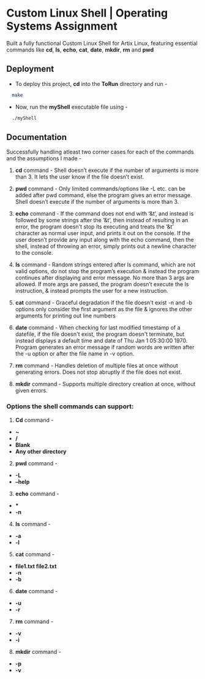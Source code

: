 
# Custom Linux Shell | Operating Systems Assignment

Built a fully functional Custom Linux Shell for Artix Linux, featuring essential commands like **cd**, **ls**, **echo**, **cat**, **date**, **mkdir**, **rm** and **pwd** 
## Deployment

* To deploy this project, **cd** into the **ToRun** directory and run -
```bash
  make
```
* Now, run the **myShell** executable file using -
```bash
  ./myShell
```


## Documentation

Successfully handling atleast two corner cases for each of the commands and the assumptions I made -

1) **cd** command - 
Shell doesn’t execute if the number of arguments is more than 3.
It lets the user know if the file doesn’t exist.

2) **pwd** command - 
Only limited commands/options like -L etc. can be added after pwd command,  else the program gives an error message. Shell doesn’t execute if the number of arguments is more than 3.

3) **echo** command - 
If the command does not end with ‘&t’, and instead is followed by some strings after the ‘&t’, then instead of resulting in an error, the program doesn't stop its executing and treats the ‘&t’ character as normal user input, and prints it out on the console.
If the user doesn’t provide any input along with the echo command, then the shell, instead of throwing an error, simply prints out a newline character to the console.

4) **ls** command - 
Random strings entered after ls command, which are not valid options, do not stop the program’s execution & instead the program continues after displaying and error message.
No more than 3 args are allowed. If more args are passed, the program doesn’t execute the ls instruction, & instead prompts the user for a new instruction.

5) **cat** command - 
Graceful degradation if the file doesn't exist
-n and -b options only consider the first argument as the file & ignores the other arguments for printing out line numbers

6) **date** command - 
When checking for last modified timestamp of a datefile, if the file doesn't exist, the program doesn't terminate, but instead displays a default time and date of Thu Jan  1 05:30:00 1970.
Program generates an error message if random words are written after the -u option or after the file name in -v option.

7) **rm** command -
Handles deletion of multiple files at once without generating errors. Does not stop abruptly if the file does not exist.

8) **mkdir** command -
Supports multiple directory creation at once, without given errors.




### Options the shell commands can support:

1) **Cd** command - 
- **~**
- **/**
- **Blank**
- **Any other directory**

2) **pwd** command - 
- **-L**
- **–help**

3) **echo** command - 
- **\***
- **-n**

4) **ls** command - 
- **-a**
- **-l**

5) **cat** command - 
- **file1.txt file2.txt**
- **-n**
- **-b**

6) **date** command - 
- **-u**
- **-r**

7) **rm** command -
- **-v**
- **-i**

8) **mkdir** command -
- **-p**
- **-v**


